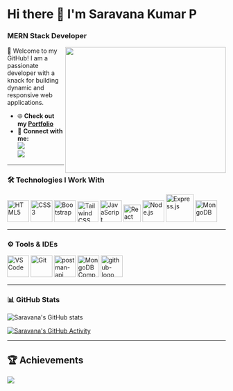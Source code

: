 # Hi there 👋 I'm Saravana Kumar P  
### MERN Stack Developer  

<img align="right" width="370" height="290" src="https://i.pinimg.com/originals/47/f0/34/47f0342cec72b800463bf003eac1257e.gif">

🌟 Welcome to my GitHub! I am a passionate developer with a knack for building dynamic and responsive web applications.  

- 🌐 **Check out my [Portfolio](https://saravana-portfolio026.vercel.app/)**  
- 💌 **Connect with me:**  
  [<img src="https://img.shields.io/badge/Instagram-E4405F?style=for-the-badge&logo=instagram&logoColor=white" />](https://www.instagram.com/saravana._2k/?hl=en)  
  [<img src="https://img.shields.io/badge/LinkedIn-0077B5?style=for-the-badge&logo=linkedin&logoColor=white" />](https://www.linkedin.com/in/saravanakp026/)  

---

### 🛠️ Technologies I Work With  
<div align="start">
  <img height="50" width="50" src="https://img.icons8.com/color/48/000000/html-5.png" alt="HTML5" />  
  <img height="50" width="50" src="https://img.icons8.com/color/48/000000/css3.png" alt="CSS3" />  
  <img height="50" width="50" src="https://img.icons8.com/color/48/000000/bootstrap.png" alt="Bootstrap" />  
  <img width="48" height="48" src="https://img.icons8.com/color/48/tailwind_css.png" alt="Tailwind CSS" />  
  <img height="50" width="50" src="https://img.icons8.com/color/48/000000/javascript.png" alt="JavaScript" />  
  <img width="40" height="40" src="https://img.icons8.com/office/40/react.png" alt="React" />  
  <img height="50" width="50" src="https://img.icons8.com/color/48/000000/nodejs.png" alt="Node.js" />  
  <img width="64" height="64" src="https://img.icons8.com/nolan/64/express-js.png" alt="Express.js" />  
  <img height="50" width="50" src="https://img.icons8.com/color/48/000000/mongodb.png" alt="MongoDB" />  
</div>  

---

### ⚙️ Tools & IDEs  
<div align="start">
 <img height="50" width="50" src="https://img.icons8.com/color/48/000000/visual-studio-code-2019.png" alt="VS Code" />  
  <img height="50" width="50" src="https://img.icons8.com/color/50/000000/git.png" alt="Git" />  
 <img width="50" height="50" src="https://img.icons8.com/dusk/64/postman-api.png" alt="postman-api"/>
  <img height="50" width="50" src="https://img.icons8.com/external-tal-revivo-shadow-tal-revivo/344/external-mongodb-a-cross-platform-document-oriented-database-program-logo-shadow-tal-revivo.png" alt="MongoDB Compass" />   
<img width="50" height="50" src="https://img.icons8.com/3d-fluency/94/github-logo.png" alt="github-logo"/>
</div>  

---

### 📊 GitHub Stats  
![Saravana's GitHub stats](https://github-readme-stats.vercel.app/api?username=saravana3252&theme=dark&show_icons=true&hide=issues,contribs)  

[![Saravana's GitHub Activity](https://github-readme-activity-graph.vercel.app/graph?username=saravana3252&bg_color=1d1b1c&color=ede8e8&line=ddf179&point=ffd1d1&area=true&hide_border=true)](https://github.com/ashutosh00710/github-readme-activity-graph)  

---

## 🏆 Achievements  
![](https://github-profile-trophy.vercel.app/?username=saravana3252&theme=nord&no-frame=false&no-bg=false&margin-w=4)  
